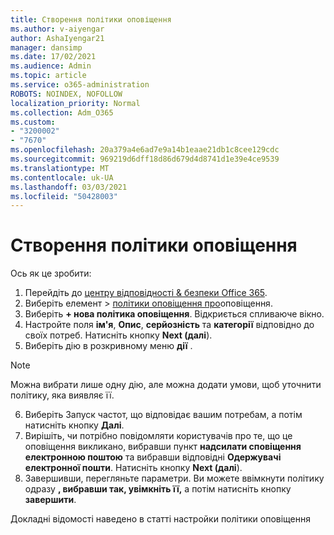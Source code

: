 ```yaml
---
title: Створення політики оповіщення
ms.author: v-aiyengar
author: AshaIyengar21
manager: dansimp
ms.date: 17/02/2021
ms.audience: Admin
ms.topic: article
ms.service: o365-administration
ROBOTS: NOINDEX, NOFOLLOW
localization_priority: Normal
ms.collection: Adm_O365
ms.custom:
- "3200002"
- "7670"
ms.openlocfilehash: 20a379a4e6ad7e9a14b1eaae21db1c8cee129cdc
ms.sourcegitcommit: 969219d6dff18d86d679d4d8741d1e39e4ce9539
ms.translationtype: MT
ms.contentlocale: uk-UA
ms.lasthandoff: 03/03/2021
ms.locfileid: "50428003"
---
```

# <a name="create-an-alert-policy"></a>Створення політики оповіщення

Ось як це зробити:

1. Перейдіть до [центру відповідності & безпеки Office 365](https://go.microsoft.com/fwlink/p/?linkid=2077143).
1. Виберіть елемент  >  [політики оповіщення про](https://go.microsoft.com/fwlink/?linkid=2103208)оповіщення.
1. Виберіть **+ нова політика оповіщення**. Відкриється спливаюче вікно.
1. Настройте поля **ім'я**, **Опис**, **серйозність** та **категорії** відповідно до своїх потреб. Натисніть кнопку **Next (далі**).
1. Виберіть дію в розкривному меню **дії** .
> [!NOTE]
>  Можна вибрати лише одну дію, але можна додати умови, щоб уточнити політику, яка виявляє її.
6. Виберіть Запуск частот, що відповідає вашим потребам, а потім натисніть кнопку **Далі**.
7. Вирішіть, чи потрібно повідомляти користувачів про те, що це оповіщення викликано, вибравши пункт **надсилати сповіщення електронною поштою** та вибравши відповідні **Одержувачі електронної пошти**. Натисніть кнопку **Next (далі**).
8. Завершивши, перегляньте параметри. Ви можете ввімкнути політику одразу **, вибравши так, увімкніть її,** а потім натисніть кнопку **завершити**.

Докладні відомості наведено в статті настройки політики оповіщення

